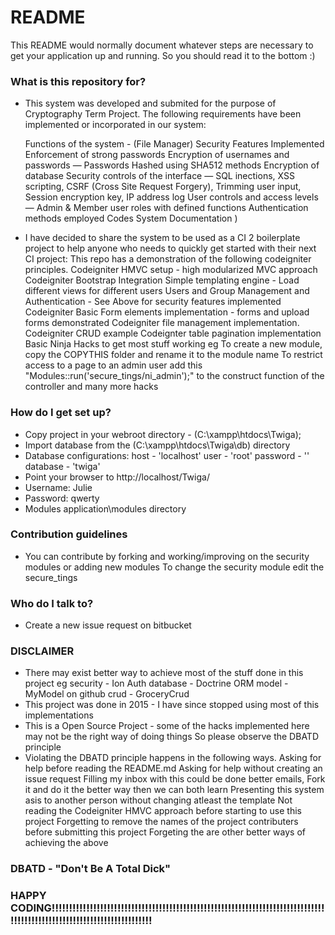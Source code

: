 # README #

This README would normally document whatever steps are necessary to get your application up and running. So you should read it to the bottom :)

### What is this repository for? ###

* This system was developed and submited for the purpose of Cryptography Term Project. The following requirements have been implemented or incorporated in our system:

    Functions of the system - (File Manager)
    Security Features Implemented
        Enforcement of strong passwords
        Encryption of usernames and passwords — Passwords Hashed using SHA512 methods
        Encryption of database
        Security controls of the interface — SQL inections, XSS scripting, CSRF (Cross Site Request Forgery), Trimming user input, Session encryption key, IP address log
        User controls and access levels — Admin & Member user roles with defined functions
        Authentication methods employed
        Codes
        System Documentation
)

* I have decided to share the system to be used as a CI 2 boilerplate project to help anyone who needs to quickly get started with their next CI project: 
    This repo has a demonstration of the following codeigniter principles.
        Codeigniter HMVC setup - high modularized MVC approach
        Codeigniter Bootstrap Integration
        Simple templating engine - Load different views for different users
        Users and Group Management and Authentication - See Above for security features implemented
        Codeigniter Basic Form elements implementation - forms and upload forms demonstrated
        Codeigniter file management implementation.
        Codeigniter CRUD example
        Codeignter table pagination implementation
        Basic Ninja Hacks to get most stuff working eg 
            To create a new module, copy the COPYTHIS folder and rename it to the module name
            To restrict access to a page to an admin user add this "Modules::run('secure_tings/ni_admin');" to the construct function of the controller
            and many more hacks

### How do I get set up? ###

* Copy project in your webroot directory - (C:\xampp\htdocs\Twiga);
* Import database from the (C:\xampp\htdocs\Twiga\db) directory 
* Database configurations:
            host - 'localhost'
            user - 'root'
            password - ''
            database - 'twiga'
* Point your browser to http://localhost/Twiga/
* Username: Julie
* Password: qwerty
* Modules application\modules directory

### Contribution guidelines ###
* You can contribute by forking and working/improving on the security modules or adding new modules
    To change the security module edit the secure_tings

### Who do I talk to? ###

* Create a new issue request on bitbucket 

### DISCLAIMER ###
* There may exist better way to achieve most of the stuff done in this project eg
    security - Ion Auth
    database - Doctrine ORM
    model - MyModel on github
    crud - GroceryCrud
* This project was done in 2015 - I have since stopped using most of this implementations
* This is a Open Source Project - some of the hacks implemented here may not be the right way of doing things So please  observe the DBATD principle
* Violating the DBATD principle happens in the following ways.
    Asking for help before reading the README.md
    Asking for help without creating an issue request
    Filling my inbox with this could be done better emails, Fork it and do it the better way then we can both learn
    Presenting this system asis to another person without changing atleast the template
    Not reading the Codeigniter HMVC approach before starting to use this project
    Forgetting to remove the names of the project contributers before submitting this project
    Forgeting the are other better ways of achieving the above

### DBATD - "Don't Be A Total Dick" ###
### HAPPY CODING!!!!!!!!!!!!!!!!!!!!!!!!!!!!!!!!!!!!!!!!!!!!!!!!!!!!!!!!!!!!!!!!!!!!!!!!!!!!!!!!!!!!!!!!!!!!!!!!!!!!!!!!!!!!!!!!!!!!!!!!




    